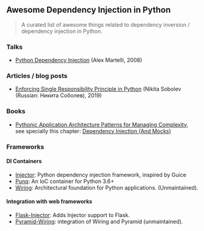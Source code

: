 ## Awesome Dependency Injection in Python

> A curated list of awesome things related to dependency inversion / dependency injection in Python.

### Talks

- [Python Dependency Injection](http://www.aleax.it/yt_pydi.pdf) (Alex Martelli, 2008)

### Articles / blog posts

- [Enforcing Single Responsibility Principle in Python](https://sobolevn.me/2019/03/enforcing-srp) (Nikita Sobolev (Russian: Никита Соболев), 2019)

### Books

- [Pythonic Application Architecture Patterns for Managing Complexity](https://github.com/python-leap/book), see specially this chapter: [Dependency Injection (And Mocks)](https://github.com/python-leap/book/blob/master/chapter_12_dependency_injection.asciidoc)

### Frameworks

#### DI Containers

- [Injector](https://github.com/alecthomas/injector): Python dependency injection framework, inspired by Guice
- [Punq](https://github.com/bobthemighty/punq): An IoC container for Python 3.6+
- [Wiring](https://github.com/msiedlarek/wiring): Architectural foundation for Python applications. (Unmaintained).


#### Integration with web frameworks

- [Flask-Injector](https://github.com/alecthomas/flask_injector): Adds Injector support to Flask.
- [Pyramid-Wiring](https://github.com/veeti/pyramid_wiring): integration of Wiring and Pyramid (unmaintained).

